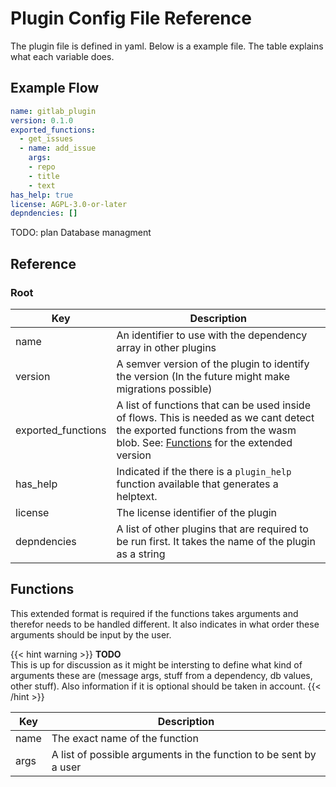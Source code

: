 # Plugin Config File Reference

The plugin file is defined in yaml. Below is a example file. The table explains what each variable does.

## Example Flow

```yaml
name: gitlab_plugin
version: 0.1.0
exported_functions:
  - get_issues
  - name: add_issue
    args:
    - repo
    - title
    - text
has_help: true
license: AGPL-3.0-or-later
depndencies: []
```

TODO: plan Database managment

## Reference

### Root

| Key                | Description                                                                                            |
| ------------------ | ------------------------------------------------------------------------------------------------------ |
| name               | An identifier to use with the dependency array in other plugins                                        |
| version            | A semver version of the plugin to identify the version (In the future might make migrations possible)  |
| exported_functions | A list of functions that can be used inside of flows. This is needed as we cant detect the exported functions from the wasm blob. See: [Functions](#functions) for the extended version |
| has_help           | Indicated if the there is a `plugin_help` function available that generates a helptext.                |
| license            | The license identifier of the plugin                                                                   |
| depndencies        | A list of other plugins that are required to be run first. It takes the name of the plugin as a string |

## Functions

This extended format is required if the functions takes arguments and therefor needs to be handled different. It also indicates in what order these arguments should be input by the user.

{{< hint warning >}}
**TODO**  
This is up for discussion as it might be intersting to define what kind of arguments these are (message args, stuff from a dependency, db values, other stuff). Also information if it is optional should be taken in account.
{{< /hint >}}

| Key                | Description                                                             |
| ------------------ | ----------------------------------------------------------------------- |
| name               | The exact name of the function                                          |
| args               | A list of possible arguments in the function to be sent by a user       |